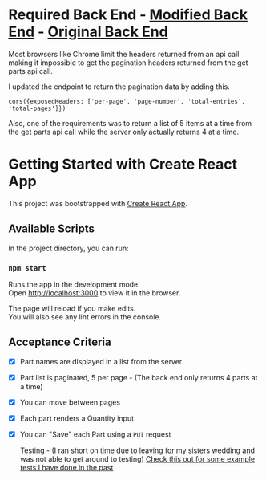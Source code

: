 # Required Back End - [Modified Back End](https://github.com/Nathan-Froeh/fr_backend) - [Original Back End](https://github.com/fast-radius/fe-challenge/)
Most browsers like Chrome limit the headers returned from an api call making it impossible to get the pagination headers returned from the get parts api call.

I updated the endpoint to return the pagination data by adding this.

```cors({exposedHeaders: ['per-page', 'page-number', 'total-entries', 'total-pages']})```

Also, one of the requirements was to return a list of 5 items at a time from the get parts api call while the server only actually returns 4 at a time.


# Getting Started with Create React App

This project was bootstrapped with [Create React App](https://github.com/facebook/create-react-app).

## Available Scripts

In the project directory, you can run:

### `npm start`

Runs the app in the development mode.\
Open [http://localhost:3000](http://localhost:3000) to view it in the browser.

The page will reload if you make edits.\
You will also see any lint errors in the console.

## Acceptance Criteria

- [x] Part names are displayed in a list from the server
- [x] Part list is paginated, 5 per page - (The back end only returns 4 parts at a time)
- [x] You can move between pages
- [x] Each part renders a Quantity input
- [x] You can "Save" each Part using a `PUT` request
  
  Testing - (I ran short on time due to leaving for my sisters wedding and was not able to get around to testing)
  [Check this out for some example tests I have done in the past](https://github.com/Nathan-Froeh/Dad-Simulator)

